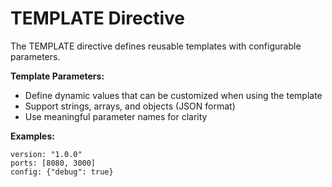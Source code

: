 # TEMPLATE Directive

The TEMPLATE directive defines reusable templates with configurable parameters.

**Template Parameters:**
- Define dynamic values that can be customized when using the template
- Support strings, arrays, and objects (JSON format)
- Use meaningful parameter names for clarity

**Examples:**
```
version: "1.0.0"
ports: [8080, 3000]
config: {"debug": true}
```